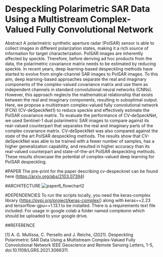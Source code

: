 # Despeckling Polarimetric SAR Data Using a Multistream Complex-Valued Fully Convolutional Network

Abstract
A polarimetric synthetic aperture radar (PolSAR) sensor is able to collect images in different polarization states, making it a rich source of information for target characterization. PolSAR images are inherently affected by speckle. Therefore, before deriving ad hoc products from the data, the polarimetric covariance matrix needs to be estimated by reducing speckle. In recent years, deep learning-based despeckling methods have started to evolve from single-channel SAR images to PolSAR images. To this aim, deep learning-based approaches separate the real and imaginary components of the complex-valued covariance matrix and use them as independent channels in standard convolutional neural networks (CNNs). However, this approach neglects the mathematical relationship that exists between the real and imaginary components, resulting in suboptimal output. Here, we propose a multistream complex-valued fully convolutional network (FCN) (CV-deSpeckNet1) to reduce speckle and effectively estimate the PolSAR covariance matrix. To evaluate the performance of CV-deSpeckNet, we used Sentinel-1 dual polarimetric SAR images to compare against its real-valued counterpart that separates the real and imaginary parts of the complex covariance matrix. CV-deSpeckNet was also compared against the state of the art PolSAR despeckling methods. The results show that CV-deSpeckNet was able to be trained with a fewer number of samples, has a higher generalization capability, and resulted in higher accuracy than its real-valued counterpart and state-of-the-art PolSAR despeckling methods. These results showcase the potential of complex-valued deep learning for PolSAR despeckling.

#PAPER
The pre-print for the paper describing cv-despecknet can be found here (https://arxiv.org/abs/2103.07394)

#ARCHITECTURE
![paper6_flowchart2](https://user-images.githubusercontent.com/48068921/112758977-4906ba00-8ff1-11eb-8e08-ce3cab3aaad7.png)

#DEPENDENCIES
To run the scripts locally, you need the keras-complex library (https://pypi.org/project/keras-complex/) along with keras==2.23 and tensorflow-gpu==1.13.1 to be installed. There is a requirements text file included. For usage in google colab a folder named complexnn which should be uploaded to your google drive. 

##REFERENCE

<a id="1">[1]</a> 
A. G. Mullissa, C. Persello and J. Reiche, (2021). 
Despeckling Polarimetric SAR Data Using a Multistream Complex-Valued Fully Convolutional Network
IEEE Geoscience and Remote Sensing Letters, 1-5, doi:10.1109/LGRS.2021.3066311.
